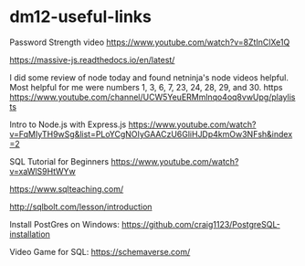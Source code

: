 # dm12-useful-links

Password Strength video
https://www.youtube.com/watch?v=8ZtInClXe1Q

https://massive-js.readthedocs.io/en/latest/

I did some review of node today and found netninja's node videos helpful. Most helpful for me were numbers 1, 3, 6, 7, 23, 24, 28, 29, and 30. https
https://www.youtube.com/channel/UCW5YeuERMmlnqo4oq8vwUpg/playlists

Intro to Node.js with Express.js
https://www.youtube.com/watch?v=FqMIyTH9wSg&list=PLoYCgNOIyGAACzU6GliHJDp4kmOw3NFsh&index=2

SQL Tutorial for Beginners
https://www.youtube.com/watch?v=xaWlS9HtWYw

https://www.sqlteaching.com/

http://sqlbolt.com/lesson/introduction

Install PostGres on Windows:
https://github.com/craig1123/PostgreSQL-installation

Video Game for SQL:
https://schemaverse.com/
